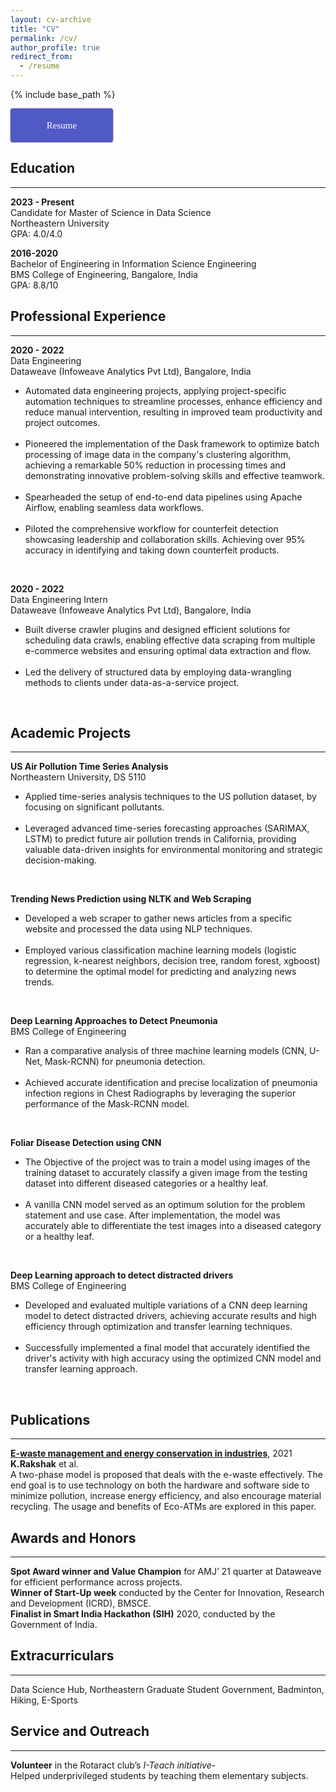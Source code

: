 ```yaml
---
layout: cv-archive
title: "CV"
permalink: /cv/
author_profile: true
redirect_from:
  - /resume
---
```


<style>
a.uline {text-decoration:underline;}
</style>

{% include base_path %}

<!-- <a href="../files/Rakshak%20Kunchum.pdf" class="uline">Click here for a full pdf copy of my CV</a> -->

<style type="text/css">
.maxbutton {
  position: relative;
  text-decoration: none;
  display: inline-block;
  vertical-align: middle;
  width: 160px;
  height: 50px;
  border: 2px solid #505ac7;
  border-radius: 4px 4px 4px 4px;
  background-color: #505ac7;
  box-shadow: 0px 0px 2px 0px #333333;
}
.maxbutton:hover {
  border-color: #505ac7;
  background-color: white;
  box-shadow: 0px 0px 2px 0px #333333;
}
.maxbutton .mb-text {
  color: #ffffff;
  font-family: Tahoma;
  font-size: 15px;
  text-align: center;
  font-style: normal;
  font-weight: normal;
  line-height: 1em;
  box-sizing: border-box;
  display: block;
  background-color: unset;
  position: relative;
  padding: 18px 0px 0px 0px;
}
.maxbutton:hover .mb-text {
  color: #505ac7;
}
</style>

<a class="maxbutton" target="_blank" rel="noopener" href="https://raw.githubusercontent.com/krakshak/krakshak.github.io/files/Rakshak Kunchum.pdf" data-maxbuttoncounter="{&quot;button_id&quot;:659147,&quot;url&quot;:&quot;https:\/\/raw.githubusercontent.com\/krakshak\/krakshak.github.io\/files\/Rakshak Kunchum.pdf&quot;,&quot;check&quot;:&quot;f9kpRw1T&quot;}" data-maxbuttonpage="{&quot;id&quot;:false,&quot;type&quot;:false}"><span class='mb-text' >Resume</span></a>



## Education
---
**2023 - Present**<br>
Candidate for Master of Science in Data Science<br>
Northeastern University<br>
GPA: 4.0/4.0<br>

**2016-2020**<br>
Bachelor of Engineering in Information Science Engineering<br>
BMS College of Engineering, Bangalore, India<br>
GPA: 8.8/10<br>

## Professional Experience
---

**2020 - 2022**<br>
Data Engineering<br>
Dataweave (Infoweave Analytics Pvt Ltd), Bangalore, India<br>
<ul><li>Automated data engineering projects, applying project-specific automation techniques to streamline processes, enhance efficiency and reduce manual intervention, resulting in improved team productivity and project outcomes.</li><br>
<li>Pioneered the implementation of the Dask framework to optimize batch processing of image data in the company's clustering algorithm, achieving a remarkable 50% reduction in processing times and demonstrating innovative problem-solving skills and effective teamwork.</li><br>
<li>Spearheaded the setup of end-to-end data pipelines using Apache Airflow, enabling seamless data workflows.</li><br>
<li>Piloted the comprehensive workflow for counterfeit detection showcasing leadership and collaboration skills. Achieving over 95% accuracy in identifying and taking down counterfeit products.</li></ul><br>

**2020 - 2022**<br>
Data Engineering Intern<br>
Dataweave (Infoweave Analytics Pvt Ltd), Bangalore, India<br>
<ul><li>Built diverse crawler plugins and designed efficient solutions for scheduling data crawls, enabling effective data scraping from multiple e-commerce websites and ensuring optimal data extraction and flow.</li><br>
<li>Led the delivery of structured data by employing data-wrangling methods to clients under data-as-a-service project.</li></ul><br>

## Academic Projects
---

**US Air Pollution Time Series Analysis**<br>
Northeastern University, DS 5110<br>
<ul><li>Applied time-series analysis techniques to the US pollution dataset, by focusing on significant pollutants.</li><br>
<li>Leveraged advanced time-series forecasting approaches (SARIMAX, LSTM) to predict future air pollution trends in California, providing valuable data-driven insights for environmental monitoring and strategic decision-making.</li></ul><br>

**Trending News Prediction using NLTK and Web Scraping**<br>
<ul><li>Developed a web scraper to gather news articles from a specific website and processed the data using NLP techniques.</li><br>
<li>Employed various classification machine learning models (logistic regression, k-nearest neighbors, decision tree, random forest, xgboost) to determine the optimal model for predicting and analyzing news trends.</li></ul><br>

**Deep Learning Approaches to Detect Pneumonia**<br>
BMS College of Engineering<br>
<ul><li>Ran a comparative analysis of three machine learning models (CNN, U-Net, Mask-RCNN) for pneumonia detection.</li><br>
<li>Achieved accurate identification and precise localization of pneumonia infection regions in Chest Radiographs by leveraging the superior performance of the Mask-RCNN model.</li></ul><br>

**Foliar Disease Detection using CNN**<br>
<ul><li>The Objective of the project was to train a model using images of the training dataset to accurately classify a given image from the testing dataset into different diseased categories or a healthy leaf.</li><br>
<li>A vanilla CNN model served as an optimum solution for the problem statement and use case. After implementation, the model was accurately able to differentiate the test images into a diseased category or a healthy leaf.</li></ul><br>

**Deep Learning approach to detect distracted drivers**<br>
BMS College of Engineering<br>
<ul><li>Developed and evaluated multiple variations of a CNN deep learning model to detect distracted drivers, achieving accurate results and high efficiency through optimization and transfer learning techniques.</li><br>
<li>Successfully implemented a final model that accurately identified the driver's activity with high accuracy using the optimized CNN model and transfer learning approach.</li></ul><br>

## Publications
---
<a href="https://www.taylorfrancis.com/chapters/edit/10.1201/9781003167488-15/waste-management-energy-conservation-industries-shreyas-rakshak-singh-bhat-anitha" class="uline"><b>E-waste management and energy conservation in industries</b></a>, 2021<br>
**K.Rakshak** et al.<br>
A two-phase model is proposed that deals with the e-waste effectively. The end goal is to use technology on both the hardware and software side to minimize pollution, increase energy efficiency, and also encourage material recycling. The usage and benefits of Eco-ATMs are explored in this paper.<br>

## Awards and Honors
---
**Spot Award winner and Value Champion** for AMJ’ 21 quarter at Dataweave for efficient performance across projects.<br>
**Winner of Start-Up week** conducted by the Center for Innovation, Research and Development (ICRD), BMSCE.<br>
**Finalist in Smart India Hackathon (SIH)** 2020, conducted by the Government of India.<br>

## Extracurriculars
---
Data Science Hub, Northeastern Graduate Student Government, Badminton, Hiking, E-Sports<br>

## Service and Outreach
---
**Volunteer** in the Rotaract club’s *I-Teach initiative*-<br>
Helped underprivileged students by teaching them elementary subjects.<br>
